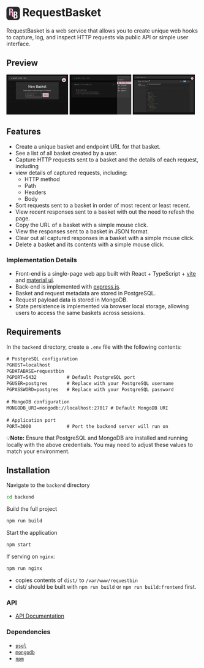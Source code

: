 # <img align="center" src="frontend/public/Logo_Icon_100x100.png" alt="Logo" width="35" height="35"/> RequestBasket

RequestBasket is a web service that allows you to create unique web hooks to capture, log, and inspect HTTP requests via public API or simple user interface.

## Preview

<img src="assets/create_basket.png" alt="Create a Basket" width="32%"/> <img src="assets/my_baskets.png" alt="My Baskets" width="32%"/> <img src="assets/basket_request_json.png" alt="Basket with request" width="32%"/>

## Features

- Create a unique basket and endpoint URL for that basket.
- See a list of all basket created by a user.
- Capture HTTP requests sent to a basket and the details of each request, including
- view details of captured requests, including:
  - HTTP method
  - Path
  - Headers
  - Body
- Sort requests sent to a basket in order of most recent or least recent.
- View recent responses sent to a basket with out the need to refesh the page.
- Copy the URL of a basket with a simple mouse click.
- View the responses sent to a basket in JSON format.
- Clear out all captured responses in a basket with a simple mouse click.
- Delete a basket and its contents with a simple mouse click.

### Implementation Details

- Front-end is a single-page web app built with React + TypeScript + [vite](https://vite.dev/) and [material ui](https://mui.com/).
- Back-end is implemented with [express.js](https://expressjs.com/).
- Basket and request metadata are stored in PostgreSQL.
- Request payload data is stored in MongoDB.
- State persistence is implemented via browser local storage, allowing users to access the same baskets across sessions.

## Requirements

In the `backend` directory, create a `.env` file with the following contents:

```env
# PostgreSQL configuration
PGHOST=localhost
PGDATABASE=requestbin
PGPORT=5432           # Default PostgreSQL port
PGUSER=postgres       # Replace with your PostgreSQL username
PGPASSWORD=postgres   # Replace with your PostgreSQL password

# MongoDB configuration
MONGODB_URI=mongodb://localhost:27017 # Default MongoDB URI

# Application port
PORT=3000             # Port the backend server will run on
```

💡**Note:** Ensure that PostgreSQL and MongoDB are installed and running locally with the above credentials. You may need to adjust these values to match your environment.

## Installation

Navigate to the `backend` directory

```bash
cd backend
```

Build the full project

```bash
npm run build
```

Start the application

```bash
npm start
```

If serving on `nginx`:

```bash
npm run nginx
```

- copies contents of `dist/` to `/var/www/requestbin`
- dist/ should be built with `npm run build` or `npm run build:frontend` first.

### API

- [API Documentation](https://github.com/dom-and-the-night-owls/requestbin/wiki/API-Documentation)

### Dependencies

- [`psql`](https://www.postgresql.org/download/)
- [`mongodb`](https://www.mongodb.com/docs/manual/administration/install-community/)
- [`npm`](https://github.com/npm/cli)
